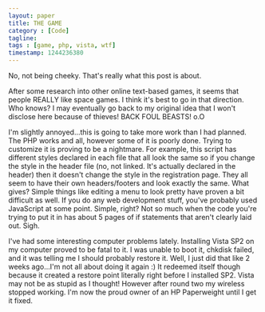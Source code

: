 ```yaml
---
layout: paper
title: THE GAME
category : [Code]
tagline: 
tags : [game, php, vista, wtf]
timestamp: 1244236380
---
```

No, not being cheeky. That's really what this post is about.

After some research into other online text-based games, it seems that people REALLY like space games. I think it's best to go in that direction. Who knows? I may eventually go back to my original idea that I won't disclose here because of thieves! BACK FOUL BEASTS! o.O

I'm slightly annoyed...this is going to take more work than I had planned. The PHP works and all, however some of it is poorly done. Trying to customize it is proving to be a nightmare. For example, this script has different styles declared in each file that all look the same so if you change the style in the header file (no, not linked. It's actually declared in the header) then it doesn't change the style in the registration page. They all seem to have their own headers/footers and look exactly the same. What gives? Simple things like editing a menu to look pretty have proven a bit difficult as well. If you do any web development stuff, you've probably used JavaScript at some point. Simple, right? Not so much when the code you're trying to put it in has about 5 pages of if statements that aren't clearly laid out. Sigh.

I've had some interesting computer problems lately. Installing Vista SP2 on my computer proved to be fatal to it. I was unable to boot it, chkdisk failed, and it was telling me I should probably restore it. Well, I just did that like 2 weeks ago...I'm not all about doing it again :) It redeemed itself though because it created a restore point literally right before I installed SP2. Vista may not be as stupid as I thought! However after round two my wireless stopped working. I'm now the proud owner of an HP Paperweight until I get it fixed.